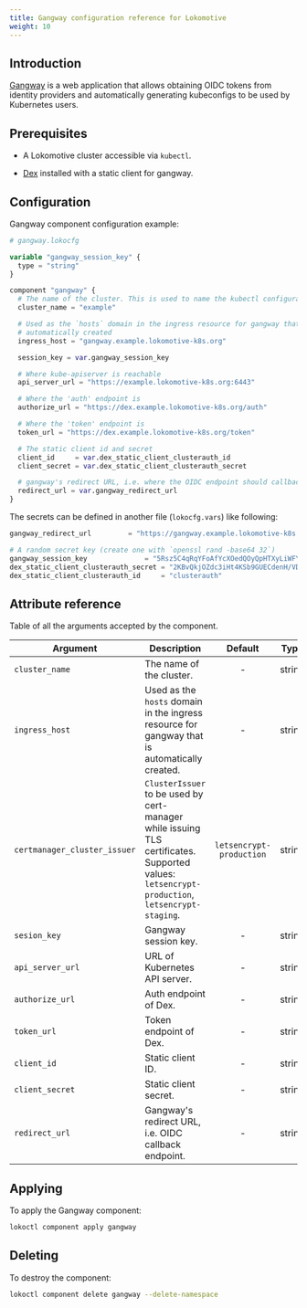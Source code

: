 ```yaml
---
title: Gangway configuration reference for Lokomotive
weight: 10
---
```


## Introduction

[Gangway](https://github.com/heptiolabs/gangway) is a web application that allows obtaining OIDC
tokens from identity providers and automatically generating kubeconfigs to be used by Kubernetes
users.

## Prerequisites

* A Lokomotive cluster accessible via `kubectl`.

* [Dex](../dex) installed with a static client for gangway.

## Configuration

Gangway component configuration example:

```tf
# gangway.lokocfg

variable "gangway_session_key" {
  type = "string"
}

component "gangway" {
  # The name of the cluster. This is used to name the kubectl configuration context.
  cluster_name = "example"

  # Used as the `hosts` domain in the ingress resource for gangway that is
  # automatically created
  ingress_host = "gangway.example.lokomotive-k8s.org"

  session_key = var.gangway_session_key

  # Where kube-apiserver is reachable
  api_server_url = "https://example.lokomotive-k8s.org:6443"

  # Where the 'auth' endpoint is
  authorize_url = "https://dex.example.lokomotive-k8s.org/auth"

  # Where the 'token' endpoint is
  token_url = "https://dex.example.lokomotive-k8s.org/token"

  # The static client id and secret
  client_id     = var.dex_static_client_clusterauth_id
  client_secret = var.dex_static_client_clusterauth_secret

  # gangway's redirect URL, i.e. where the OIDC endpoint should callback to
  redirect_url = var.gangway_redirect_url
}
```

The secrets can be defined in another file (`lokocfg.vars`) like following:

```tf
gangway_redirect_url         = "https://gangway.example.lokomotive-k8s.org/callback"

# A random secret key (create one with `openssl rand -base64 32`)
gangway_session_key              = "5Rsz5C4qRqYFoAfYcXOedQOyQpHTXyLiWFYvtjwjtm0="
dex_static_client_clusterauth_secret = "2KBvQkjOZdc3iHt4KSb9GUECdenH/VDl04TwMdSyPcs="
dex_static_client_clusterauth_id     = "clusterauth"
```
## Attribute reference

Table of all the arguments accepted by the component.

| Argument                     | Description                                                                                                                                   |         Default          |  Type  | Required |
|------------------------------|-----------------------------------------------------------------------------------------------------------------------------------------------|:------------------------:|:------:|:--------:|
| `cluster_name`               | The name of the cluster.                                                                                                                      |            -             | string |   true   |
| `ingress_host`               | Used as the `hosts` domain in the ingress resource for gangway that is automatically created.                                                 |            -             | string |   true   |
| `certmanager_cluster_issuer` | `ClusterIssuer` to be used by cert-manager while issuing TLS certificates. Supported values: `letsencrypt-production`, `letsencrypt-staging`. | `letsencrypt-production` | string |  false   |
| `sesion_key`                 | Gangway session key.                                                                                                                          |            -             | string |   true   |
| `api_server_url`             | URL of Kubernetes API server.                                                                                                                 |            -             | string |   true   |
| `authorize_url`              | Auth endpoint of Dex.                                                                                                                         |            -             | string |   true   |
| `token_url`                  | Token endpoint of Dex.                                                                                                                        |            -             | string |   true   |
| `client_id`                  | Static client ID.                                                                                                                             |            -             | string |   true   |
| `client_secret`              | Static client secret.                                                                                                                         |            -             | string |   true   |
| `redirect_url`               | Gangway's redirect URL, i.e. OIDC callback endpoint.                                                                                          |            -             | string |   true   |


## Applying

To apply the Gangway component:

```bash
lokoctl component apply gangway
```
## Deleting

To destroy the component:

```bash
lokoctl component delete gangway --delete-namespace
```

